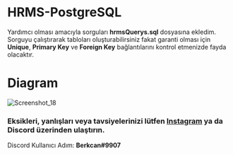 # HRMS-PostgreSQL

Yardımcı olması amacıyla sorguları **hrmsQuerys.sql** dosyasına ekledim. Sorguyu çalıştırarak tabloları oluşturabilirsiniz fakat garanti olması için **Unique**, **Primary Key** ve **Foreign Key** bağlantılarını kontrol etmenizde fayda olacaktır.

# Diagram  
![Screenshot_18](https://user-images.githubusercontent.com/74976052/127674888-1e921da1-8fba-4b14-88a3-84c59d47c440.png)  
 
### Eksikleri, yanlışları veya tavsiyelerinizi lütfen **[Instagram](https://www.instagram.com/brkcnsrbstt/)** ya da Discord üzerinden ulaştırın.
Discord Kullanıcı Adım: **Berkcan#9907**
